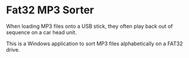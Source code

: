 Fat32 MP3 Sorter
================

When loading MP3 files onto a USB stick, they often play back out of sequence on a car head unit.

This is a Windows application to sort MP3 files alphabetically on a FAT32 drive.